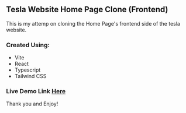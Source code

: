 ## Tesla Website Home Page Clone (Frontend)

This is my attemp on cloning the Home Page's frontend side of the tesla website.

### Created Using:

- Vite
- React
- Typescript
- Tailwind CSS

### Live Demo Link [Here](https://tristanjohngirao-teslawebsiteclone.netlify.app/)

Thank you and Enjoy!
